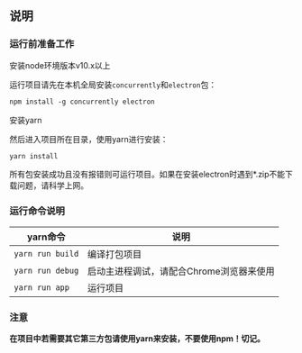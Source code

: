 ## 说明

### 运行前准备工作

安装node环境版本v10.x以上

运行项目请先在本机全局安装`concurrently`和`electron`包：

```txt
npm install -g concurrently electron
```

安装yarn

然后进入项目所在目录，使用yarn进行安装：

```txt
yarn install
```

所有包安装成功且没有报错则可运行项目。如果在安装electron时遇到*.zip不能下载问题，请科学上网。

### 运行命令说明

yarn命令|说明
---|---
`yarn run build`|编译打包项目
`yarn run debug`|启动主进程调试，请配合Chrome浏览器来使用
`yarn run app`|运行项目

### 注意

**在项目中若需要其它第三方包请使用yarn来安装，不要使用npm！切记。**


